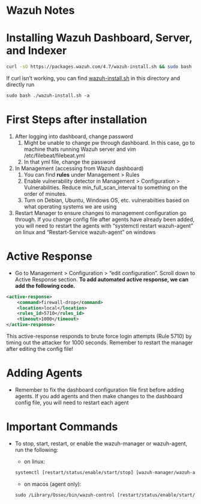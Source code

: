 # Wazuh Notes

# Installing Wazuh Dashboard, Server, and Indexer

```bash
curl -sO https://packages.wazuh.com/4.7/wazuh-install.sh && sudo bash ./wazuh-install.sh -a
```

If curl isn’t working, you can find [wazuh-install.sh](http://wazuh-install.sh) in this directory and directly run

```xml
sudo bash ./wazuh-install.sh -a
```

# First Steps after installation

1. After logging into dashboard, change password
    1. Might be unable to change pw through dashboard. In this case, go to machine thats running Wazuh server and vim /etc/filebeat/filebeat.yml
    2. In that yml file, change the password
2. In Management (accessing from Wazuh dashboard)
    1. You can find **rules** under Management > Rules
    2. Enable vulnerability detector in Management > Configuration > Vulnerabilities. Reduce min_full_scan_interval to something on the order of minutes.
    3. Turn on Debian, Ubuntu, Windows OS, etc. vulnerabilties based on what operating systems we are using
3. Restart Manager to ensure changes to management configuration go through. If you change config file after agents have already been added, you will need to restart the agents with “systemctl restart wazuh-agent” on linux and “Restart-Service wazuh-agent” on windows

# Active Response

- Go to Management > Configuration > “edit configuration”. Scroll down to Active Response section. **To add automated active response, we can add the following code.**

```xml
<active-response>
	<command>firewall-drop</command>
	<location>local</location>
	<rules_id>5710</rules_id>
	<timeout>1000</timeout>
</active-response>
```

This active-response responds to brute force login attempts (Rule 5710) by timing out the attacker for 1000 seconds. Remember to restart the manager after editing the config file!

# Adding Agents

- Remember to fix the dashboard configuration file first before adding agents. If you add agents and then make changes to the dashboard config file, you will need to restart each agent

# Important Commands

- To stop, start, restart, or enable the wazuh-manager or wazuh-agent, run the following:
    - on linux:
    
    ```xml
    systemctl [restart/status/enable/start/stop] [wazuh-manager/wazuh-agent]
    ```
    
    - on macos (agent only):
    
    ```xml
    sudo /Library/Ossec/bin/wazuh-control [restart/status/enable/start/stop]
    ```